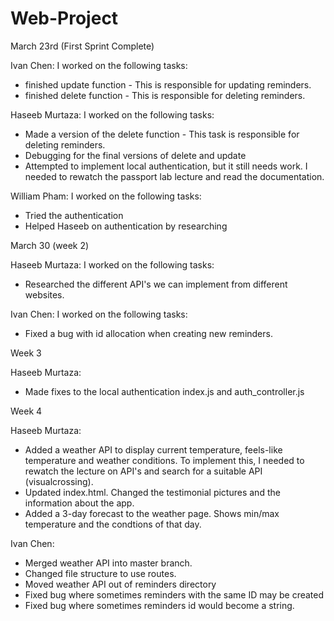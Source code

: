 # Web-Project

March 23rd (First Sprint Complete)

Ivan Chen:
I worked on the following tasks:
- finished update function - This is responsible for updating reminders.
- finished delete function - This is responsible for deleting reminders.

Haseeb Murtaza:
I worked on the following tasks:
- Made a version of the delete function - This task is responsible for deleting reminders.
- Debugging for the final versions of delete and update
- Attempted to implement local authentication, but it still needs work. I needed to rewatch the passport lab lecture and read the documentation.

William Pham:
I worked on the following tasks:
- Tried the authentication
- Helped Haseeb on authentication by researching

March 30 (week 2)

Haseeb Murtaza:
I worked on the following tasks:
- Researched the different API's we can implement from different websites.

Ivan Chen:
I worked on the following tasks:
- Fixed a bug with id allocation when creating new reminders.

Week 3

Haseeb Murtaza:
- Made fixes to the local authentication index.js and auth_controller.js 

Week 4

Haseeb Murtaza: 
- Added a weather API to display current temperature, feels-like temperature and weather conditions. To implement this, I needed to rewatch the lecture on API's and search for a suitable API (visualcrossing).
- Updated index.html. Changed the testimonial pictures and the information about the app.
- Added a 3-day forecast to the weather page. Shows min/max temperature and the condtions of that day.

Ivan Chen:
- Merged weather API into master branch.
- Changed file structure to use routes.
- Moved weather API out of reminders directory
- Fixed bug where sometimes reminders with the same ID may be created
- Fixed bug where sometimes reminders id would become a string.
